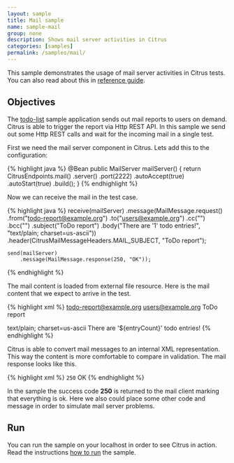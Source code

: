```yaml
---
layout: sample
title: Mail sample
name: sample-mail
group: none
description: Shows mail server activities in Citrus
categories: [samples]
permalink: /samples/mail/
---
```


This sample demonstrates the usage of mail server activities in Citrus tests. You can also read about this in [reference guide](http://www.citrusframework.org/reference/html/#mail).

Objectives
---------

The [todo-list](/samples/todo-app/) sample application sends out mail reports to users on demand.
Citrus is able to trigger the report via Http REST API. In this sample we send out some Http REST calls and
wait for the incoming mail in a single test.

First we need the mail server component in Citrus. Lets add this to the configuration:

{% highlight java %}
@Bean
public MailServer mailServer() {
    return CitrusEndpoints.mail()
            .server()
            .port(2222)
            .autoAccept(true)
            .autoStart(true)
            .build();
}
{% endhighlight %}
                
Now we can receive the mail in the test case.
 
{% highlight java %}
receive(mailServer)
        .message(MailMessage.request()
                    .from("todo-report@example.org")
                    .to("users@example.org")
                    .cc("")
                    .bcc("")
                    .subject("ToDo report")
                    .body("There are '1' todo entries!", "text/plain; charset=us-ascii"))
        .header(CitrusMailMessageHeaders.MAIL_SUBJECT, "ToDo report");

    send(mailServer)
        .message(MailMessage.response(250, "OK"));            
{% endhighlight %}
        
The mail content is loaded from external file resource. Here is the mail content that we expect to arrive in the test.

{% highlight xml %}
<mail-message xmlns="http://www.citrusframework.org/schema/mail/message">
  <from>todo-report@example.org</from>
  <to>users@example.org</to>
  <cc></cc>
  <bcc></bcc>
  <subject>ToDo report</subject>
  <body>
    <contentType>text/plain; charset=us-ascii</contentType>
    <content>There are '${entryCount}' todo entries!</content>
  </body>
</mail-message>
{% endhighlight %}
        
Citrus is able to convert mail messages to an internal XML representation. This way the content is more comfortable to
compare in validation. The mail response looks like this.

{% highlight xml %}
<mail-response xmlns="http://www.citrusframework.org/schema/mail/message">
  <code>250</code>
  <message>OK</message>
</mail-response>
{% endhighlight %}
    
In the sample the success code **250** is returned to the mail client marking that everything is ok. Here we also could place
some other code and message in order to simulate mail server problems.    
                
Run
---------

You can run the sample on your localhost in order to see Citrus in action. Read the instructions [how to run](/samples/run/) the sample.